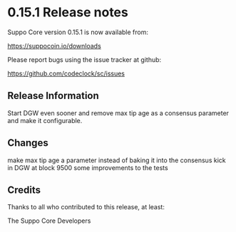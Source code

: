 0.15.1 Release notes
====================


Suppo Core version 0.15.1 is now available from:

  https://suppocoin.io/downloads

Please report bugs using the issue tracker at github:

  https://github.com/codeclock/sc/issues


Release Information
--------------

Start DGW even sooner and remove max tip age as a consensus parameter and make it configurable.


Changes
-------

make max tip age a parameter instead of baking it into the consensus
kick in DGW at block 9500
some improvements to the tests





Credits
--------

Thanks to all who contributed to this release, at least:

The Suppo Core Developers